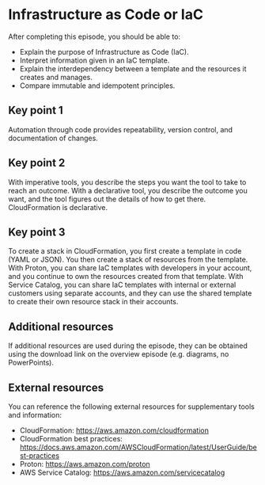 # Infrastructure as Code or IaC

After completing this episode, you should be able to:

+ Explain the purpose of Infrastructure as Code (IaC).
+ Interpret information given in an IaC template.
+ Explain the interdependency between a template and the resources it creates and manages.
+ Compare immutable and idempotent principles.

## Key point 1

Automation through code provides repeatability, version control, and documentation of changes.

## Key point 2

With imperative tools, you describe the steps you want the tool to take to reach an outcome. With a declarative tool, you describe the outcome you want, and the tool figures out the details of how to get there. CloudFormation is declarative.

## Key point 3

To create a stack in CloudFormation, you first create a template in code (YAML or JSON). You then create a stack of resources from the template. With Proton, you can share IaC templates with developers in your account, and you continue to own the resources created from that template. With Service Catalog, you can share IaC templates with internal or external customers using separate accounts, and they can use the shared template to create their own resource stack in their accounts.

## Additional resources

If additional resources are used during the episode, they can be obtained using the download link on the overview episode (e.g. diagrams, no PowerPoints).

## External resources

You can reference the following external resources for supplementary tools and information:

+ CloudFormation: https://aws.amazon.com/cloudformation
+ CloudFormation best practices: https://docs.aws.amazon.com/AWSCloudFormation/latest/UserGuide/best-practices
+ Proton: https://aws.amazon.com/proton
+ AWS Service Catalog: <https://aws.amazon.com/servicecatalog>
